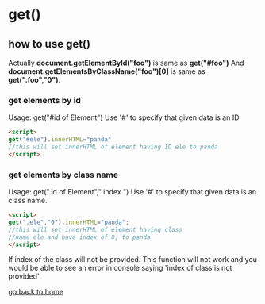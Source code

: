 # get()

## how to use get()
Actually **document.getElementById("foo")** is same as **get("#foo")**
And **document.getElementsByClassName("foo")[0]** is same as **get(".foo","0")**.
### get elements by id
Usage: get("#id of Element")
Use '#' to specify that given data is an ID
```markdown 
<script>
get("#ele").innerHTML="panda";
//this will set innerHTML of element having ID ele to panda
</script>
```
### get elements by class name
Usage: get(".id of Element"," index ")
Use '#' to specify that given data is an class name.
```markdown 
<script>
get(".ele","0").innerHTML="panda";
//this will set innerHTML of element having class
//name ele and have index of 0, to panda
</script>
```
If index of the class will not be provided.
 This function will not work and you would be
 able to see an error in console saying 'index of class is not provided'
 
 [go back to home](https://baltej223.github.io/b.js/)
